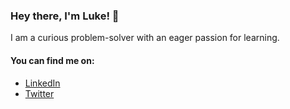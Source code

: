 ### Hey there, I'm Luke! 👋

I am a curious problem-solver with an eager passion for learning. 

#### You can find me on:

- [LinkedIn](https://www.linkedin.com/in/lukefiji/)
- [Twitter](https://twitter.com/luke_fiji)

<!--
**lukefiji/lukefiji** is a ✨ _special_ ✨ repository because its `README.md` (this file) appears on your GitHub profile.

Here are some ideas to get you started:

- 🔭 I’m currently working on ...
- 🌱 I’m currently learning ...
- 👯 I’m looking to collaborate on ...
- 🤔 I’m looking for help with ...
- 💬 Ask me about ...
- 📫 How to reach me: ...
- 😄 Pronouns: ...
- ⚡ Fun fact: ...
-->
